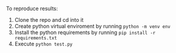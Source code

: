 To reproduce results:

1. Clone the repo and cd into it
2. Create python virtual enviroment by running `python -m venv env`
3. Install the python requirements by running `pip install -r requirements.txt`
4. Execute `python test.py`
